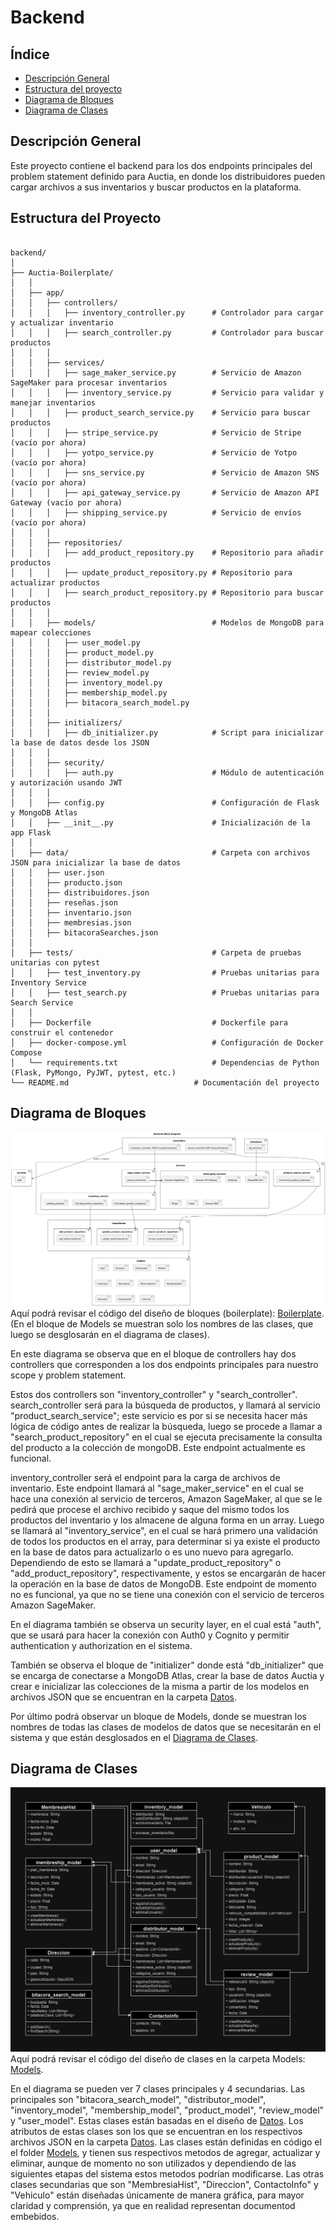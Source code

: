 # Backend

## Índice
- [Descripción General](#descripción-general)
- [Estructura del proyecto](#estructura-del-proyecto)
- [Diagrama de Bloques](#diaframa-de-bloques)
- [Diagrama de Clases](#diagrama-de-clases)


## Descripción General

Este proyecto contiene el backend para los dos endpoints principales del problem statement definido para Auctia, en donde los distribuidores pueden cargar archivos a sus inventarios y buscar productos en la plataforma.

## Estructura del Proyecto

```plaintext

backend/
│
├── Auctia-Boilerplate/
│   │
│   ├── app/
│   │   ├── controllers/
│   │   │   ├── inventory_controller.py      # Controlador para cargar y actualizar inventario
│   │   │   ├── search_controller.py         # Controlador para buscar productos
│   │   │
│   │   ├── services/
│   │   │   ├── sage_maker_service.py        # Servicio de Amazon SageMaker para procesar inventarios
│   │   │   ├── inventory_service.py         # Servicio para validar y manejar inventarios
│   │   │   ├── product_search_service.py    # Servicio para buscar productos
│   │   │   ├── stripe_service.py            # Servicio de Stripe (vacío por ahora)
│   │   │   ├── yotpo_service.py             # Servicio de Yotpo (vacío por ahora)
│   │   │   ├── sns_service.py               # Servicio de Amazon SNS (vacío por ahora)
│   │   │   ├── api_gateway_service.py       # Servicio de Amazon API Gateway (vacío por ahora)
│   │   │   ├── shipping_service.py          # Servicio de envíos (vacío por ahora)
│   │   │
│   │   ├── repositories/
│   │   │   ├── add_product_repository.py    # Repositorio para añadir productos
│   │   │   ├── update_product_repository.py # Repositorio para actualizar productos
│   │   │   ├── search_product_repository.py # Repositorio para buscar productos
│   │   │
│   │   ├── models/                          # Modelos de MongoDB para mapear colecciones
│   │   │   ├── user_model.py
│   │   │   ├── product_model.py
│   │   │   ├── distributor_model.py
│   │   │   ├── review_model.py
│   │   │   ├── inventory_model.py
│   │   │   ├── membership_model.py
│   │   │   ├── bitacora_search_model.py
│   │   │
│   │   ├── initializers/
│   │   │   ├── db_initializer.py            # Script para inicializar la base de datos desde los JSON
│   │   │
│   │   ├── security/
│   │   │   ├── auth.py                      # Módulo de autenticación y autorización usando JWT
│   │   │
│   │   ├── config.py                        # Configuración de Flask y MongoDB Atlas
│   │   ├── __init__.py                      # Inicialización de la app Flask
│   │
│   ├── data/                                # Carpeta con archivos JSON para inicializar la base de datos
│   │   ├── user.json
│   │   ├── producto.json
│   │   ├── distribuidores.json
│   │   ├── reseñas.json
│   │   ├── inventario.json
│   │   ├── membresias.json
│   │   ├── bitacoraSearches.json
│   │
│   ├── tests/                               # Carpeta de pruebas unitarias con pytest
│   │   ├── test_inventory.py                # Pruebas unitarias para Inventory Service
│   │   ├── test_search.py                   # Pruebas unitarias para Search Service
│   │
│   ├── Dockerfile                           # Dockerfile para construir el contenedor
│   ├── docker-compose.yml                   # Configuración de Docker Compose
│   └── requirements.txt                     # Dependencias de Python (Flask, PyMongo, PyJWT, pytest, etc.)
└── README.md                            # Documentación del proyecto
```

## Diagrama de Bloques

![Diagrama de Bloques.](images/Diagrama-Bloques.png)
Aquí podrá revisar el código del diseño de bloques (boilerplate): [Boilerplate](./backend/Auctia-Boilerplate/app). (En el bloque de Models se muestran solo los nombres de las clases, que luego se desglosarán en el diagrama de clases).



En este diagrama se observa que en el bloque de controllers hay dos controllers que corresponden a los dos endpoints principales para nuestro scope y problem statement. 

Estos dos controllers son "inventory_controller" y "search_controller". search_controller será para la búsqueda de productos, y llamará al servicio "product_search_service"; este servicio es por si se necesita hacer más lógica de código antes de realizar la búsqueda, luego se procede a llamar a "search_product_repository" en el cual se ejecuta precisamente la consulta del producto a la colección de mongoDB. Este endpoint actualmente es funcional.

inventory_controller será el endpoint para la carga de archivos de inventario. Este endpoint llamará al "sage_maker_service" en el cual se hace una conexión al servicio de terceros, Amazon SageMaker, al que se le pedirá que procese el archivo recibido y saque del mismo todos los productos del inventario y los almacene de alguna forma en un array. Luego se llamará al "inventory_service", en el cual se hará primero una validación de todos los productos en el array, para determinar si ya existe el producto en la base de datos para actualizarlo o es uno nuevo para agregarlo. Dependiendo de esto se llamará a "update_product_repository" o "add_product_repository", respectivamente, y estos se encargarán de hacer la operación en la base de datos de MongoDB. Este endpoint de momento no es funcional, ya que no se tiene una conexión con el servicio de terceros Amazon SageMaker.


En el diagrama también se observa un security layer, en el cual está "auth", que se usará para hacer la conexión con Auth0 y Cognito y permitir authentication y authorization en el sistema.

También se observa el bloque de "initializer" donde está "db_initializer" que se encarga de conectarse a MongoDB Atlas, crear la base de datos Auctia y crear e inicializar las colecciones de la misma a partir de los modelos en archivos JSON que se encuentran en la carpeta [Datos](./backend/Auctia-Boilerplate/data).

Por último podrá observar un bloque de Models, donde se muestran los nombres de todas las clases de modelos de datos que se necesitarán en el sistema y que están desglosados en el [Diagrama de Clases](#diagrama-de-clases). 


## Diagrama de Clases

![Diagrama de Clases.](images/Diagrama-Clases.jpg)
Aquí podrá revisar el código del diseño de clases en la carpeta Models: [Models](./backend/Auctia-Boilerplate/app/models).


En el diagrama se pueden ver 7 clases principales y 4 secundarias. Las principales son "bitacora_search_model", "distributor_model", "inventory_model", "membership_model", "product_model", "review_model" y "user_model". Estas clases están basadas en el diseño de [Datos](./backend/Auctia-Boilerplate/data). Los atributos de estas clases son los que se encuentran en los respectivos archivos JSON en la carpeta [Datos](./backend/Auctia-Boilerplate/data). Las clases están definidas en código el el folder [Models](./backend/Auctia-Boilerplate/app/models), y tienen sus respectivos metodos de agregar, actualizar y eliminar, aunque de momento no son utilizados y dependiendo de las siguientes etapas del sistema estos metodos podrían modificarse. Las otras clases secundarias que son "MembresiaHist", "Direccion", ContactoInfo" y "Vehiculo" están diseñadas únicamente de manera gráfica, para mayor claridad y comprensión, ya que en realidad representan documentod embebidos.
